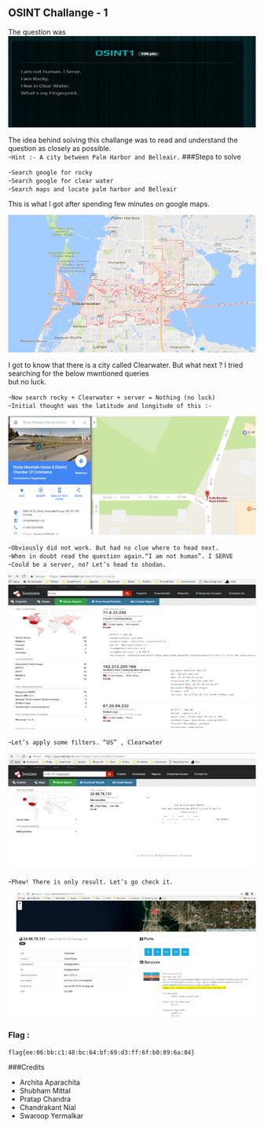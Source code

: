 ## OSINT Challange - 1
The question was  
![](/HACKIM-8/images/osint1/1.png?raw=true)  

The idea behind solving this challange was to read and understand the question as closely as possible.  
-`Hint :- A city between Palm Harbor and Belleair.`
###Steps to solve  

-`Search google for rocky`  
-`Search google for clear water`  
-`Search maps and locate palm harbor and Belleair`  

This is what I got after spending few minutes on google maps.

![](/HACKIM-8/images/osint1/2.png?raw=true)  

I got to know that there is a city called Clearwater. But what next ? I tried searching for the below mwntioned queries  
but no luck.  

-`Now search rocky + Clearwater + server = Nothing (no luck)`  
-`Initial thought was the latitude and longitude of this :-`  

![](/HACKIM-8/images/osint1/3.png?raw=true)  

-`Obviously did not work. But had no clue where to head next.`  
-`When in doubt read the question again.“I am not human”. I SERVE`  
-`Could be a server, no? Let’s head to shodan.`  

![](/HACKIM-8/images/osint1/4.png?raw=true)  

-`Let’s apply some filters. “US” , Clearwater`  

![](/HACKIM-8/images/osint1/5.png?raw=true)  

-`Phew! There is only result. Let’s go check it.`  

![](/HACKIM-8/images/osint1/6.png?raw=true)  

### Flag :  
    flag{ee:06:bb:c1:48:bc:64:bf:69:d3:ff:6f:b0:89:6a:84}


###Credits  
- Archita Aparachita
- Shubham Mittal
- Pratap Chandra
- Chandrakant Nial
- Swaroop Yermalkar
